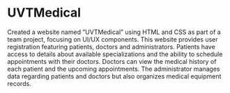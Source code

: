 # UVTMedical
Created a website named ”UVTMedical” using HTML and CSS as part of a team project, focusing on UI/UX components. This website provides user registration featuring patients, doctors and administrators. Patients have access to details about available specializations and the ability to schedule appointments with their doctors. Doctors can view the medical history of each patient and the upcoming appointments. The administrator manages data regarding patients and doctors but also organizes medical equipment records.
